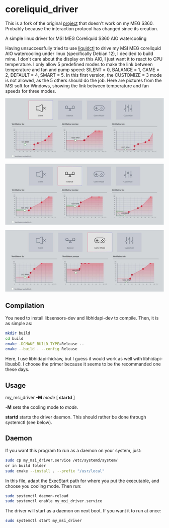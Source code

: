 # coreliquid_driver

This is a fork of the original [project](https://github.com/sarzeaud/coreliquid_driver) that doesn't work on my MEG S360. Probably because the interaction protocol has changed since its creation.

A simple linux driver for MSI MEG Coreliquid S360 AIO watercooling

Having unsuccessfully tried to use [liquidctl](https://github.com/liquidctl/liquidctl)
to drive my MSI MEG coreliquid AIO watercooling under linux (specifically Debian 12),
I decided to build mine. I don't care about the display on this AIO, I just want it
to react to CPU temperature. I only allow 5 predefined modes to make the link between
temperature and fan and pump speed:
    SILENT = 0,
    BALANCE = 1,
    GAME = 2,
    DEFAULT = 4,
    SMART = 5.
In this first version, the CUSTOMIZE = 3 mode is not allowed, as the 5 others
should do the job. Here are pictures from the MSI soft for Windows, showing the link
between temperature and fan speeds for three modes.

![SILENT mode](pictures/silent.png)

![BALANCE mode](pictures/balance.png)

![GAME mode](pictures/game.png)

## Compilation

You need to install libsensors-dev and libhidapi-dev to compile. Then, it is as simple as:

```bash
mkdir build
cd build
cmake -DCMAKE_BUILD_TYPE=Release ..
cmake --build . --config Release

```

Here, I use libhidapi-hidraw, but I guess it would work as well with libhidapi-libusb0.
I choose the primer because it seems to be the recommanded one these days.

## Usage

my_msi_driver **-M** *mode* [ **startd** ]

**-M** sets the cooling mode to *mode*.

**startd** starts the driver daemon. This should rather be done through systemctl (see below).

## Daemon

If you want this program to run as a daemon on your system, just:

```bash
sudo cp my_msi_driver.service /etc/systemd/system/
or in build folder
sudo cmake --install . --prefix "/usr/local"
```

In this file, adapt the ExecStart path for where you put the executable, and choose
you cooling mode. Then run:

```bash
sudo systemctl daemon-reload
sudo systemctl enable my_msi_driver.service
```

The driver will start as a daemon on next boot. If you want it to run at once:

```bash
sudo systemctl start my_msi_driver
```
